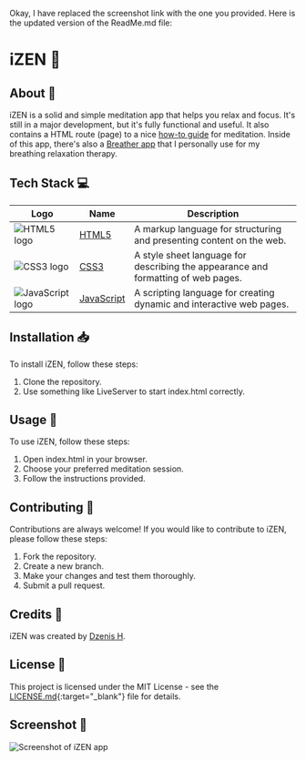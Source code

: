 Okay, I have replaced the screenshot link with the one you provided. Here is the updated version of the ReadMe.md file:

# iZEN 🧘

## About 📝

iZEN is a solid and simple meditation app that helps you relax and focus. It's still in a major development, but it's fully functional and useful. It also contains a HTML route (page) to a nice [how-to guide](https://dzenis-h.github.io/iZEN/about/about.html) for meditation. Inside of this app, there's also a [Breather app](https://dzenis-h.github.io/iZEN/BreatherApp/index.html) that I personally use for my breathing relaxation therapy.

## Tech Stack 💻

| Logo | Name | Description |
| --- | --- | --- |
| ![HTML5 logo](https://upload.wikimedia.org/wikipedia/commons/6/61/HTML5_logo_and_wordmark.svg) | [HTML5](https://developer.mozilla.org/en-US/docs/Web/Guide/HTML/HTML5) | A markup language for structuring and presenting content on the web. |
| ![CSS3 logo](https://upload.wikimedia.org/wikipedia/commons/d/d5/CSS3_logo_and_wordmark.svg) | [CSS3](https://developer.mozilla.org/en-US/docs/Web/CSS) | A style sheet language for describing the appearance and formatting of web pages. |
| ![JavaScript logo](https://upload.wikimedia.org/wikipedia/commons/9/99/Unofficial_JavaScript_logo_2.svg) | [JavaScript](https://developer.mozilla.org/en-US/docs/Web/JavaScript) | A scripting language for creating dynamic and interactive web pages. |

## Installation 📥

To install iZEN, follow these steps:

1. Clone the repository.
2. Use something like LiveServer to start index.html correctly.

## Usage 🚀

To use iZEN, follow these steps:

1. Open index.html in your browser.
2. Choose your preferred meditation session.
3. Follow the instructions provided.

## Contributing 🙌

Contributions are always welcome! If you would like to contribute to iZEN, please follow these steps:

1. Fork the repository.
2. Create a new branch.
3. Make your changes and test them thoroughly.
4. Submit a pull request.

## Credits 👏

iZEN was created by [Dzenis H](https://www.dzenis.tech).

## License 📄

This project is licensed under the MIT License - see the [LICENSE.md](https://docs.google.com/document/d/11WK7tVoTFRMcWCuGZQCRWxEsDUEJ_6ArtfV-NjWcBCU/edit?usp=sharing){:target="_blank"} file for details.

## Screenshot 📸

![Screenshot of iZEN app](https://drive.google.com/file/d/1xdbrusaGoPISBQ_g2fn6qjzyClo2m7NU/view?usp=share_link)
